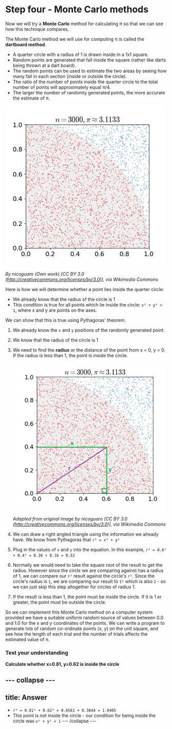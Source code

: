# Step four - Monte Carlo methods

Now we will try a **Monte Carlo** method for calculating π so that we can see how this technique compares.

The Monte Carlo method we will use for computing π is called the **dartboard method**.

- A quarter circle with a radius of 1 is drawn inside in a 1x1 square.
- Random points are generated that fall inside the square (rather like darts being thrown at a dart board).
- The random points can be used to estimate the two areas by seeing how many fall in each section (inside or outside the circle).
- The ratio of the number of points inside the quarter circle to the total number of points will approximately equal π/4.
- The larger the number of randomly generated points, the more accurate the estimate of π.

![Random distribution of points in a square partitioned using a quarter circle](images/pi-30k.gif)

_By nicoguaro (Own work) [CC BY 3.0 (http://creativecommons.org/licenses/by/3.0)], via Wikimedia Commons_

Here is how we will determine whether a point lies inside the quarter circle:

- We already know that the radius of the circle is 1
- This condition is true for all points which lie inside the circle: `x² + y² < 1`, where x and y are points on the axes.

We can show that this is true using Pythagoras' theorem.

1. We already know the `x` and `y` positions of the randomly generated point.
1. We know that the radius of the circle is 1
1. We need to find the **radius** or the distance of the point from x = 0, y = 0. If the radius is less than 1, the point is inside the circle.

    ![Pythagoras](images/point-inside-circle.png)

    _Adapted from original image by nicoguaro [CC BY 3.0 (http://creativecommons.org/licenses/by/3.0)], via Wikimedia Commons_


1. We can draw a right angled triangle using the information we already have. We know from Pythagoras that `r² = x² + y²`
1. Plug in the values of `x` and `y` into the equation. In this example, `r² = 0.6² + 0.4² = 0.36 + 0.16 = 0.52`
1. Normally we would need to take the square root of the result to get the radius. However since the circle we are comparing against has a radius of 1, we can compare our `r²` result against the circle's `r²`. Since the circle's radius is `1`, we are comparing our result to `1²` which is also `1` - so we can just skip this step altogether for circles of radius 1.
1. If the result is less than 1, the point must be inside the circle. If it is 1 or greater, the point must be outside the circle.

So we can implement this Monte Carlo method on a computer system provided we have a suitable uniform random source of values between 0.0 and 1.0 for the x and y coordinates of the points. We can write a program to generate lots of random co-ordinate points (x, y) on the unit square, and see how the length of each trial and the number of trials affects the estimated value of π.

### Test your understanding

**Calculate whether x=0.81, y=0.62 is inside the circle**

--- collapse ---
---
title: Answer
---
- `r² = 0.81² + 0.62² = 0.6561 + 0.3844 = 1.0405`
- This point is not inside the circle - our condition for being inside the circle was `x² + y² < 1`
--- /collapse ---
